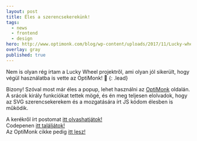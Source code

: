 ```yaml
---
layout: post
title: Éles a szerencsekerekünk!
tags:
  - news
  - frontend
  - design
hero: http://www.optimonk.com/blog/wp-content/uploads/2017/11/Lucky-wheel-prize-wheel-popup-newsletter.jpg
overlay: gray
published: true
---
```

Nem is olyan rég írtam a Lucky Wheel projektről, ami olyan jól sikerült, hogy végül használatba is vette az OptiMonk! 💪
{: .lead}
<!--break-->

Bizony! Szóval most már éles a popup, lehet használni az <a href="https://www.optimonk.com/" target="_blank">OptiMonk</a> oldalán.
A srácok király funkciókat tettek mögé, és én meg teljesen elolvadok, hogy az SVG szerencsekerekem és a mozgatására írt JS kódom élesben is működik. 

A kerékről írt postomat <a href="https://szsoma.github.io/posts/luckywheel" target="_blank">itt olvashatjátok!</a> <br>
Codepenen <a href="https://codepen.io/szsoma/pen/bYEXGx" target="_blank">itt találjátok!</a><br>
Az OptiMonk cikke pedig <a href="http://www.optimonk.com/blog/gamification-for-your-popups-introducing-the-lucky-wheel-template/" target="_blank">itt lesz!</a>